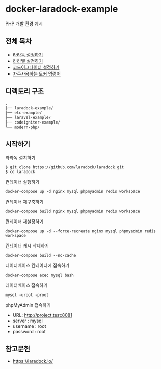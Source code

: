 # docker-laradock-example

PHP 개발 환경 예시

## 전체 목차

- [라라독 설정하기](LARADOCK.md)
- [라라벨 설정하기](LARAVEL.md)
- [코드이그나이터 설정하기](CODEIGNITER.md)
- [자주사용하는 도커 명령어](DOCKER.md)

## 디렉토리 구조

```txt
.
├── laradock-example/
├── etc-example/
├── laravel-example/
├── codeigniter-example/
└── modern-php/
```

## 시작하기

라라독 설치하기

```shell
$ git clone https://github.com/laradock/laradock.git
$ cd laradock
```

컨테이너 실행하기

```shell
docker-compose up -d nginx mysql phpmyadmin redis workspace
```

컨테이너 재구축하기

```shell
docker-compose build nginx mysql phpmyadmin redis workspace
```

컨테이너 재설정하기

```shell
docker-compose up -d --force-recreate nginx mysql phpmyadmin redis workspace
```

컨테이너 캐시 삭제하기

```shell
docker-compose build --no-cache
```

데이터베이스 컨테이너에 접속하기

```shell
docker-compose exec mysql bash
```

데이터베이스 접속하기

```shell
mysql -uroot -proot
```

phpMyAdmin 접속하기

- URL: http://project.test:8081
- server : mysql
- username : root
- password : root

## 참고문헌

- <https://laradock.io/>